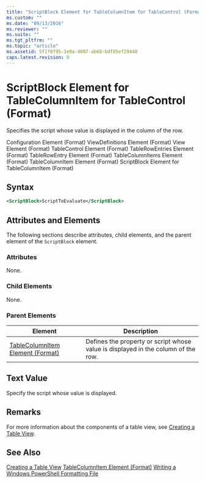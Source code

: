 ```yaml
---
title: "ScriptBlock Element for TableColumnItem for TableControl (Format) | Microsoft Docs"
ms.custom: ""
ms.date: "09/13/2016"
ms.reviewer: ""
ms.suite: ""
ms.tgt_pltfrm: ""
ms.topic: "article"
ms.assetid: 5f1f0f95-1e0a-4607-ab68-bdf85ef29448
caps.latest.revision: 9
---
```

# ScriptBlock Element for TableColumnItem for TableControl (Format)
Specifies the script whose value is displayed in the column of the row.

 Configuration Element (Format)
ViewDefinitions Element (Format)
View Element (Format)
TableControl Element (Format)
TableRowEntries Element (Format)
TableRowEntry Element (Format)
TableColumnItems Element (Format)
TableColumnItem Element (Format)
ScriptBlock Element for TableColumnItem (Format)

## Syntax

```xml
<ScriptBlock>ScriptToEvaluate</ScriptBlock>
```

## Attributes and Elements
 The following sections describe attributes, child elements, and the parent element of the `ScriptBlock` element.

### Attributes
 None.

### Child Elements
 None.

### Parent Elements

|Element|Description|
|-------------|-----------------|
|[TableColumnItem Element (Format)](./tablecolumnitem-element-for-tablecolumnitems-for-tablecontrol-format.md)|Defines the property or script whose value is displayed in the column of the row.|

## Text Value
 Specify the script whose value is displayed.

## Remarks
 For more information about the components of a table view, see [Creating a Table View](./creating-a-table-view.md).

## See Also
 [Creating a Table View](./creating-a-table-view.md)
 [TableColumnItem Element (Format)](./tablecolumnitem-element-for-tablecolumnitems-for-tablecontrol-format.md)
 [Writing a Windows PowerShell Formatting File](./writing-a-windows-powershell-formatting-file.md)
